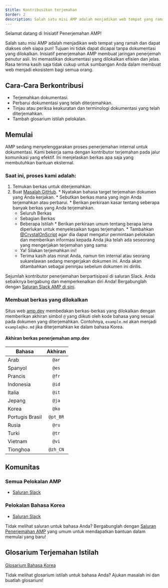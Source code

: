 ```yaml
---
$title: Kontribusikan terjemahan
$order: 2
description: Salah satu misi AMP adalah menjadikan web tempat yang ramah dan dapat diakses oleh siapa pun. Tujuan ini tidak dapat dicapai tanpa dokumentasi yang dilokalkan. Menerjemahkan dokumentasi AMP merupakan suatu proses penting yang membantu kesuksesan dan keberlangsungan komunitas AMP.
---
```


Selamat datang di Inisiatif Penerjemahan AMP!

Salah satu misi AMP adalah menjadikan web tempat yang ramah dan dapat diakses oleh siapa pun! Tujuan ini tidak dapat dicapai tanpa dokumentasi yang dilokalkan. Inisiatif penerjemahan AMP membuat jaringan penerjemah penutur asli. Ini memastikan dokumentasi yang dilokalkan efisien dan jelas. Rasa terima kasih saja tidak cukup untuk sumbangan Anda dalam membuat web menjadi ekosistem bagi semua orang.

## Cara-Cara Berkontribusi

- Terjemahkan dokumentasi.
- Perbarui dokumentasi yang telah diterjemahkan.
- Tinjau atau periksa keakuratan dan terminologi dokumentasi yang telah diterjemahkan.
- Tambah glosarium istilah pelokalan.

## Memulai

AMP sedang menyelenggarakan proses penerjemahan internal untuk dokumentasi. Kami bekerja sama dengan kontributor terjemahan pada jalur komunikasi yang efektif. Ini menjelaskan berkas apa saja yang membutuhkan bantuan eksternal.

### Saat ini, proses kami adalah:

1. Temukan berkas untuk diterjemahkan.
2. Buat [Masalah GitHub](https://github.com/ampproject/docs/issues/new). * Nyatakan bahasa target terjemahan dokumen yang Anda kerjakan. * Sebutkan berkas mana yang ingin Anda terjemahkan atau perbarui. * Berikan perkiraan kasar tentang seberapa banyak berkas yang Anda terjemahkan.
    - Seluruh Berkas
    - Sebagian Berkas
    - Beberapa Istilah * Berikan perkiraan umum tentang berapa lama diperlukan untuk menyelesaikan tugas terjemahan. * Tambahkan [@CrystalOnScript](https://github.com/CrystalOnScript) agar dia dapat mengatur permintaan pelokalan dan memberikan informasi kepada Anda jika telah ada seseorang yang mengerjakan terjemahan yang sama:
    - Ya! Silakan terjemahkan ini!
    - Terima kasih atas minat Anda, namun tim internal atau seorang sukarelawan sedang mengerjakan dokumen ini. Anda akan ditambahkan sebagai peninjau sebelum dokumen ini dirilis.

Sejumlah kontributor penerjemahan berpartisipasi di saluran Slack. Anda sebaiknya bergabung dan memperkenalkan diri Anda! Bergabunglah dengan [Saluran Slack AMP di sini](https://docs.google.com/forms/d/e/1FAIpQLSd83J2IZA6cdR6jPwABGsJE8YL4pkypAbKMGgUZZriU7Qu6Tg/viewform?fbzx=4406980310789882877).

### Membuat berkas yang dilokalkan

Situs web [amp.dev](https://amp.dev/) membedakan berkas-berkas yang dilokalkan dengan memberikan akhiran simbol `@` yang diikuti oleh kode bahasa yang sesuai pada dokumen yang diterjemahkan. Contohnya, `example.md` akan menjadi `example@ko.md` jika diterjemahkan ke dalam bahasa Korea.

#### Akhiran berkas penerjemahan amp.dev

Bahasa | Akhiran
--- | :-:
Arab | `@ar`
Spanyol | `@es`
Prancis | `@fr`
Indonesia | `@id`
Italia | `@it`
Jepang | `@ja`
Korea | `@ko`
Portugis Brasil | `@pt_BR`
Rusia | `@ru`
Turki | `@tr`
Vietnam | `@vi`
Tionghoa | `@zh_CN`

## Komunitas

### Semua Pelokalan AMP

- [Saluran Slack](https://amphtml.slack.com/messages/CCVMH4ZMF)

### Pelokalan Bahasa Korea

- [Saluran Slack](https://amphtml.slack.com/messages/CCR8RFVUH)

Tidak melihat saluran untuk bahasa Anda? Bergabunglah dengan [Saluran Penerjemahan AMP](https://amphtml.slack.com/messages/CCVMH4ZMF/details/) yang umum untuk mendapatkan bantuan dalam memulai yang baru!

## Glosarium Terjemahan Istilah

####

[Glosarium Bahasa Korea](https://github.com/ampproject/docs/blob/master/glossaries/KOREAN.md)

Tidak melihat glosarium istilah untuk bahasa Anda? Ajukan masalah ini dan buatlah glosarium!
